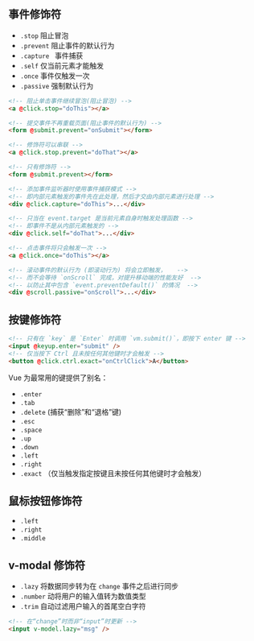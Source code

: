 ## 事件修饰符

- `.stop` 阻止冒泡
- `.prevent` 阻止事件的默认行为
- `.capture ` 事件捕获
- `.self` 仅当前元素才能触发
- `.once` 事件仅触发一次
- `.passive` 强制默认行为

```html
<!-- 阻止单击事件继续冒泡(阻止冒泡) -->
<a @click.stop="doThis"></a>

<!-- 提交事件不再重载页面(阻止事件的默认行为) -->
<form @submit.prevent="onSubmit"></form>

<!-- 修饰符可以串联 -->
<a @click.stop.prevent="doThat"></a>

<!-- 只有修饰符 -->
<form @submit.prevent></form>

<!-- 添加事件监听器时使用事件捕获模式 -->
<!-- 即内部元素触发的事件先在此处理，然后才交由内部元素进行处理 -->
<div @click.capture="doThis">...</div>

<!-- 只当在 event.target 是当前元素自身时触发处理函数 -->
<!-- 即事件不是从内部元素触发的 -->
<div @click.self="doThat">...</div>

<!-- 点击事件将只会触发一次 -->
<a @click.once="doThis"></a>

<!-- 滚动事件的默认行为 (即滚动行为) 将会立即触发，   -->
<!-- 而不会等待 `onScroll` 完成，对提升移动端的性能友好  -->
<!-- 以防止其中包含 `event.preventDefault()` 的情况  -->
<div @scroll.passive="onScroll">...</div>
```

## 按键修饰符

```html
<!-- 只有在 `key` 是 `Enter` 时调用 `vm.submit()`，即按下 enter 键 -->
<input @keyup.enter="submit" />
<!-- 仅当按下 Ctrl 且未按任何其他键时才会触发 -->
<button @click.ctrl.exact="onCtrlClick">A</button>
```

Vue 为最常用的键提供了别名：

- `.enter`
- `.tab`
- `.delete` (捕获“删除”和“退格”键)
- `.esc`
- `.space`
- `.up`
- `.down`
- `.left`
- `.right`
- `.exact` （仅当触发指定按键且未按任何其他键时才会触发）

## 鼠标按钮修饰符

- `.left`
- `.right`
- `.middle`

## v-modal 修饰符

- `.lazy` 将数据同步转为在 `change` 事件之后进行同步
- `.number` 动将用户的输入值转为数值类型
- `.trim` 自动过滤用户输入的首尾空白字符

```html
<!-- 在“change”时而非“input”时更新 -->
<input v-model.lazy="msg" />
```
